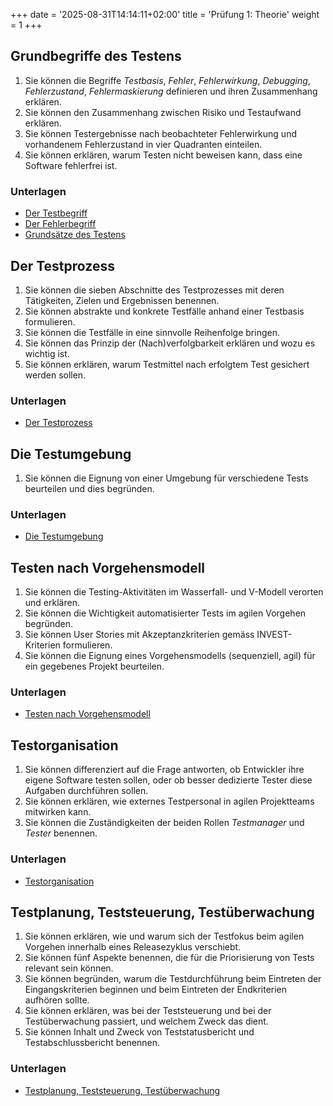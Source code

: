 +++
date = '2025-08-31T14:14:11+02:00'
title = 'Prüfung 1: Theorie'
weight = 1
+++

## Grundbegriffe des Testens

1. Sie können die Begriffe _Testbasis_, _Fehler_, _Fehlerwirkung_, _Debugging_, _Fehlerzustand_, _Fehlermaskierung_ definieren und ihren Zusammenhang erklären.
1. Sie können den Zusammenhang zwischen Risiko und Testaufwand erklären.
1. Sie können Testergebnisse nach beobachteter Fehlerwirkung und vorhandenem Fehlerzustand in vier Quadranten einteilen.
1. Sie können erklären, warum Testen nicht beweisen kann, dass eine Software fehlerfrei ist.

### Unterlagen

- [Der Testbegriff](/theorie/testbegriff/)
- [Der Fehlerbegriff](/theorie/fehlerbegriff/)
- [Grundsätze des Testens](/theorie/grundsaetze/)

## Der Testprozess

1. Sie können die sieben Abschnitte des Testprozesses mit deren Tätigkeiten, Zielen und Ergebnissen benennen.
1. Sie können abstrakte und konkrete Testfälle anhand einer Testbasis formulieren.
1. Sie können die Testfälle in eine sinnvolle Reihenfolge bringen.
1. Sie können das Prinzip der (Nach)verfolgbarkeit erklären und wozu es wichtig ist.
1. Sie können erklären, warum Testmittel nach erfolgtem Test gesichert werden sollen.

### Unterlagen

- [Der Testprozess](/theorie/testprozess/)

## Die Testumgebung

1. Sie können die Eignung von einer Umgebung für verschiedene Tests beurteilen und dies begründen.

### Unterlagen

- [Die Testumgebung](/theorie/testumgebung/)

## Testen nach Vorgehensmodell

1. Sie können die Testing-Aktivitäten im Wasserfall- und V-Modell verorten und erklären.
1. Sie können die Wichtigkeit automatisierter Tests im agilen Vorgehen begründen.
1. Sie können User Stories mit Akzeptanzkriterien gemäss INVEST-Kriterien formulieren.
1. Sie können die Eignung eines Vorgehensmodells (sequenziell, agil) für ein gegebenes Projekt beurteilen.

### Unterlagen

- [Testen nach Vorgehensmodell](/theorie/testen-nach-vorgehensmodell/)

## Testorganisation

1. Sie können differenziert auf die Frage antworten, ob Entwickler ihre eigene Software testen sollen, oder ob besser dedizierte Tester diese Aufgaben durchführen sollen.
1. Sie können erklären, wie externes Testpersonal in agilen Projektteams mitwirken kann.
1. Sie können die Zuständigkeiten der beiden Rollen _Testmanager_ und _Tester_ benennen.

### Unterlagen

- [Testorganisation](/theorie/testorganisation/)

## Testplanung, Teststeuerung, Testüberwachung

1. Sie können erklären, wie und warum sich der Testfokus beim agilen Vorgehen innerhalb eines Releasezyklus verschiebt.
1. Sie können fünf Aspekte benennen, die für die Priorisierung von Tests relevant sein können.
1. Sie können begründen, warum die Testdurchführung beim Eintreten der Eingangskriterien beginnen und beim Eintreten der Endkriterien aufhören sollte.
1. Sie können erklären, was bei der Teststeuerung und bei der Testüberwachung passiert, und welchem Zweck das dient.
1. Sie können Inhalt und Zweck von Teststatusbericht und Testabschlussbericht benennen.

### Unterlagen

- [Testplanung, Teststeuerung, Testüberwachung](/theorie/testplanung-teststeuerung-testueberwachung/)